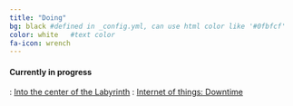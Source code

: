 ```yaml
---
title: "Doing"
bg: black #defined in _config.yml, can use html color like '#0fbfcf'
color: white   #text color
fa-icon: wrench
---
```


#### Currently in progress

: [Into the center of the Labyrinth](https://github.com/awesinine)
: [Internet of things: Downtime](https://github.com/awesinine)
